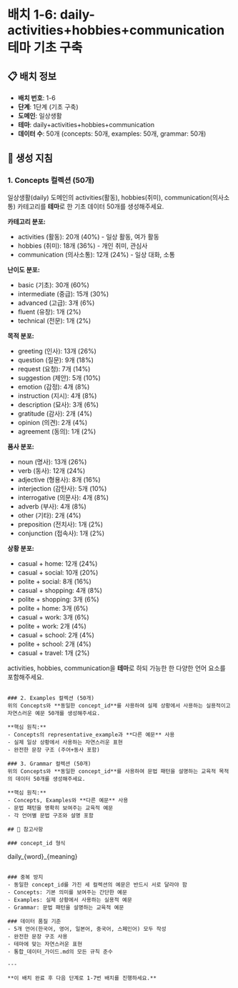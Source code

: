 # 배치 1-6: daily-activities+hobbies+communication 테마 기초 구축

## 📋 배치 정보
- **배치 번호**: 1-6
- **단계**: 1단계 (기초 구축)
- **도메인**: 일상생활
- **테마**: daily+activities+hobbies+communication
- **데이터 수**: 50개 (concepts: 50개, examples: 50개, grammar: 50개)

## 🎯 생성 지침

### 1. Concepts 컬렉션 (50개)
일상생활(daily) 도메인의 activities(활동), hobbies(취미), communication(의사소통) 카테고리를 **테마**로 한 기초 데이터 50개를 생성해주세요.

**카테고리 분포:**
- activities (활동): 20개 (40%) - 일상 활동, 여가 활동
- hobbies (취미): 18개 (36%) - 개인 취미, 관심사
- communication (의사소통): 12개 (24%) - 일상 대화, 소통

**난이도 분포:**
- basic (기초): 30개 (60%)
- intermediate (중급): 15개 (30%)
- advanced (고급): 3개 (6%)
- fluent (유창): 1개 (2%)
- technical (전문): 1개 (2%)

**목적 분포:**
- greeting (인사): 13개 (26%)
- question (질문): 9개 (18%)
- request (요청): 7개 (14%)
- suggestion (제안): 5개 (10%)
- emotion (감정): 4개 (8%)
- instruction (지시): 4개 (8%)
- description (묘사): 3개 (6%)
- gratitude (감사): 2개 (4%)
- opinion (의견): 2개 (4%)
- agreement (동의): 1개 (2%)

**품사 분포:**
- noun (명사): 13개 (26%)
- verb (동사): 12개 (24%)
- adjective (형용사): 8개 (16%)
- interjection (감탄사): 5개 (10%)
- interrogative (의문사): 4개 (8%)
- adverb (부사): 4개 (8%)
- other (기타): 2개 (4%)
- preposition (전치사): 1개 (2%)
- conjunction (접속사): 1개 (2%)

**상황 분포:**
- casual + home: 12개 (24%)
- casual + social: 10개 (20%)
- polite + social: 8개 (16%)
- casual + shopping: 4개 (8%)
- polite + shopping: 3개 (6%)
- polite + home: 3개 (6%)
- casual + work: 3개 (6%)
- polite + work: 2개 (4%)
- casual + school: 2개 (4%)
- polite + school: 2개 (4%)
- casual + travel: 1개 (2%)

activities, hobbies, communication을 **테마**로 하되 가능한 한 다양한 언어 요소를 포함해주세요.

```

### 2. Examples 컬렉션 (50개)
위의 Concepts와 **동일한 concept_id**를 사용하여 실제 상황에서 사용하는 실용적이고 자연스러운 예문 50개를 생성해주세요.

**핵심 원칙:**
- Concepts의 representative_example과 **다른 예문** 사용
- 실제 일상 상황에서 사용하는 자연스러운 표현
- 완전한 문장 구조 (주어+동사 포함)

### 3. Grammar 컬렉션 (50개)
위의 Concepts와 **동일한 concept_id**를 사용하여 문법 패턴을 설명하는 교육적 목적의 데이터 50개를 생성해주세요.

**핵심 원칙:**
- Concepts, Examples와 **다른 예문** 사용
- 문법 패턴을 명확히 보여주는 교육적 예문
- 각 언어별 문법 구조와 설명 포함

## 📝 참고사항

### concept_id 형식
```
daily_{word}_{meaning}
```

### 중복 방지
- 동일한 concept_id를 가진 세 컬렉션의 예문은 반드시 서로 달라야 함
- Concepts: 기본 의미를 보여주는 간단한 예문
- Examples: 실제 상황에서 사용하는 실용적 예문  
- Grammar: 문법 패턴을 설명하는 교육적 예문

### 데이터 품질 기준
- 5개 언어(한국어, 영어, 일본어, 중국어, 스페인어) 모두 작성
- 완전한 문장 구조 사용
- 테마에 맞는 자연스러운 표현
- 통합_데이터_가이드.md의 모든 규칙 준수

---

**이 배치 완료 후 다음 단계로 1-7번 배치를 진행하세요.**